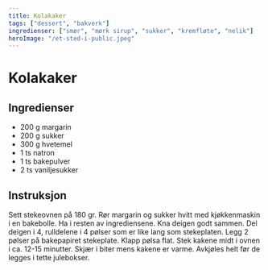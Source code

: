 ```yaml
---
title: Kolakaker
tags: ["dessert", "bakverk"]
ingredienser: ["smør", "mørk sirup", "sukker", "kremfløte", "nelik"]
heroImage: "/et-sted-i-public.jpeg"
---
```


# Kolakaker

## Ingredienser

- 200 g margarin
- 200 g sukker
- 300 g hvetemel
- 1 ts natron
- 1 ts bakepulver
- 2 ts vaniljesukker

## Instruksjon

Sett stekeovnen på 180 gr. Rør margarin og sukker hvitt med kjøkkenmaskin i en bakebolle. Ha i resten av ingrediensene. Kna deigen godt sammen. Del deigen i 4, rulldelene i 4 pølser som er like lang som stekeplaten. Legg 2 pølser på bakepapiret stekeplate. Klapp pølsa flat. Stek kakene midt i ovnen i ca. 12-15 minutter. Skjær i biter mens kakene er varme. Avkjøles helt før de legges i tette julebokser.
